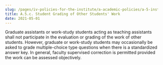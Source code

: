 ```yaml
---
slug: /pages/iv-policies-for-the-institute/a-academic-policies/a-5-instruction/a-5-c-student-grading-of-other-students-work
title: A.5.c. Student Grading of Other Students' Work
date: 2021-05-01
---
```

Graduate assistants or work-study students acting as teaching assistants shall not participate in the evaluation or grading of the work of other students. However, graduate or work-study students may occasionally be asked to grade multiple-choice type questions when there is a standardized answer key. In general, faculty supervised correction is permitted provided the work can be assessed objectively.
